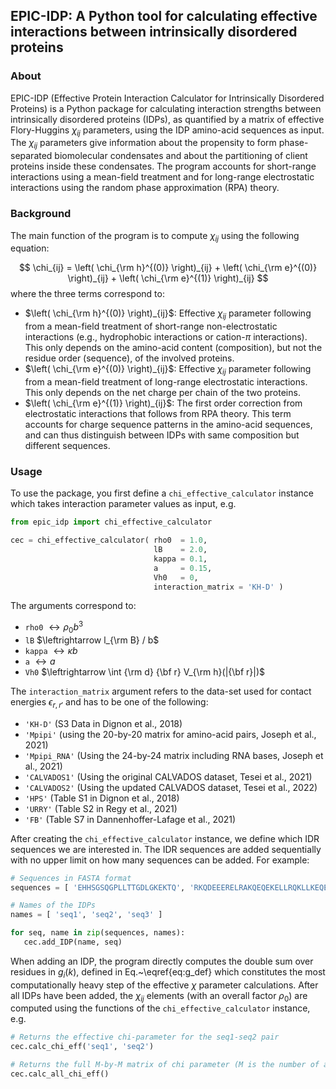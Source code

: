 ## EPIC-IDP: A Python tool for calculating effective interactions between intrinsically disordered proteins

### About

EPIC-IDP (Effective Protein Interaction Calculator for Intrinsically Disordered Proteins) is a Python package for calculating interaction strengths between intrinsically disordered proteins (IDPs), as quantified by a matrix of effective Flory-Huggins $\chi_{ij}$ parameters, using the IDP amino-acid sequences as input. The $\chi_{ij}$ parameters give information about the propensity to form phase-separated biomolecular condensates and about the partitioning of client proteins inside these condensates. The program accounts for short-range interactions using a mean-field treatment and for long-range electrostatic interactions using the random phase approximation (RPA) theory.

### Background

The main function of the program is to compute $\chi_{ij}$ using the following equation:

$$
\chi_{ij} = \left( \chi_{\rm h}^{(0)} \right)_{ij} + \left( \chi_{\rm e}^{(0)} \right)_{ij} + \left( \chi_{\rm e}^{(1)} \right)_{ij} 
$$
where the three terms correspond to:
- $\left( \chi_{\rm h}^{(0)} \right)_{ij}$: Effective $\chi_{ij}$ parameter following from a mean-field treatment of short-range non-electrostatic interactions (e.g., hydrophobic interactions or cation-$\pi$ interactions). This only depends on the amino-acid content (composition), but not the residue order (sequence), of the involved proteins.
- $\left( \chi_{\rm e}^{(0)} \right)_{ij}$: Effective $\chi_{ij}$ parameter following from a mean-field treatment of long-range electrostatic interactions. This only depends on the net charge per chain of the two proteins.
- $\left( \chi_{\rm e}^{(1)} \right)_{ij}$: The first order correction from electrostatic interactions that follows from RPA theory. This term accounts for charge sequence patterns in the amino-acid sequences, and can thus distinguish between IDPs with same composition but different sequences.

### Usage

To use the package, you first define a `chi_effective_calculator` instance which takes interaction parameter values as input, e.g.

```python
from epic_idp import chi_effective_calculator

cec = chi_effective_calculator( rho0  = 1.0,
                                lB    = 2.0,
                                kappa = 0.1,
                                a     = 0.15,
                                Vh0   = 0,
                                interaction_matrix = 'KH-D' )
```

The arguments correspond to:

- `rho0` $\leftrightarrow \rho_0 b^3$
- `lB` $\leftrightarrow l_{\rm B} / b$
- `kappa` $\leftrightarrow \kappa b$
- `a` $\leftrightarrow a$
- `Vh0` $\leftrightarrow \int {\rm d} {\bf r} V_{\rm h}(|{\bf r}|)$

The `interaction_matrix` argument refers to the data-set used for contact energies $\epsilon_{r,r'}$ and has to be one of the following:

- `'KH-D'` (S3 Data in Dignon et al., 2018)
- `'Mpipi'` (using the 20-by-20 matrix for amino-acid pairs, Joseph et al., 2021)
- `'Mpipi_RNA'` (Using the 24-by-24 matrix including RNA bases, Joseph et al., 2021)
- `'CALVADOS1'` (Using the original CALVADOS dataset, Tesei et al., 2021)
- `'CALVADOS2'` (Using the updated CALVADOS dataset, Tesei et al., 2022)
- `'HPS'` (Table S1 in Dignon et al., 2018)
- `'URRY'` (Table S2 in Regy et al., 2021)
- `'FB'` (Table S7 in Dannenhoffer-Lafage et al., 2021)

After creating the `chi_effective_calculator` instance, we define which IDR sequences we are interested in. The IDR sequences are added sequentially with no upper limit on how many sequences can be added. For example:

```python
# Sequences in FASTA format
sequences = [ 'EHHSGSQGPLLTTGDLGKEKTQ', 'RKQDEEERELRAKQEQEKELLRQKLLKEQEEK', 'AGREAKRR' ]

# Names of the IDPs
names = [ 'seq1', 'seq2', 'seq3' ]

for seq, name in zip(sequences, names):
   cec.add_IDP(name, seq)
```

When adding an IDP, the program directly computes the double sum over residues in $g_i(k)$, defined in Eq.~\eqref{eq:g_def} which constitutes the most computationally heavy step of the effective $\chi$ parameter calculations. After all IDPs have been added, the $\chi_{ij}$ elements (with an overall factor $\rho_0$) are computed using the functions of the `chi_effective_calculator` instance, e.g.

```python
# Returns the effective chi-parameter for the seq1-seq2 pair
cec.calc_chi_eff('seq1', 'seq2')

# Returns the full M-by-M matrix of chi parameter (M is the number of added IDPs)
cec.calc_all_chi_eff()
```